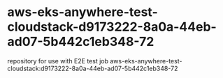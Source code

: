 # aws-eks-anywhere-test-cloudstack-d9173222-8a0a-44eb-ad07-5b442c1eb348-72
repository for use with E2E test job aws-eks-anywhere-test-cloudstack:d9173222-8a0a-44eb-ad07-5b442c1eb348-72
